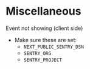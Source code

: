 # Miscellaneous

Event not showing (client side)

- Make sure these are set:
  - `NEXT_PUBLIC_SENTRY_DSN`
  - `SENTRY_ORG`
  - `SENTRY_PROJECT`
